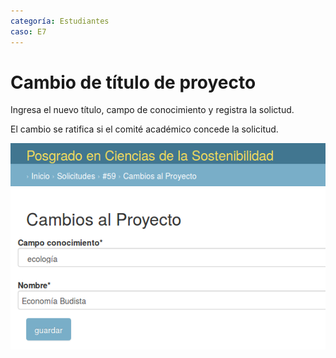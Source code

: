 ```yaml
---
categoría: Estudiantes
caso: E7
---
```


# Cambio de título de proyecto

Ingresa el nuevo título, campo de conocimiento y registra la solictud.

El cambio se ratifica si el comité académico concede la solicitud.

<img src="cambio_proyecto.png">


